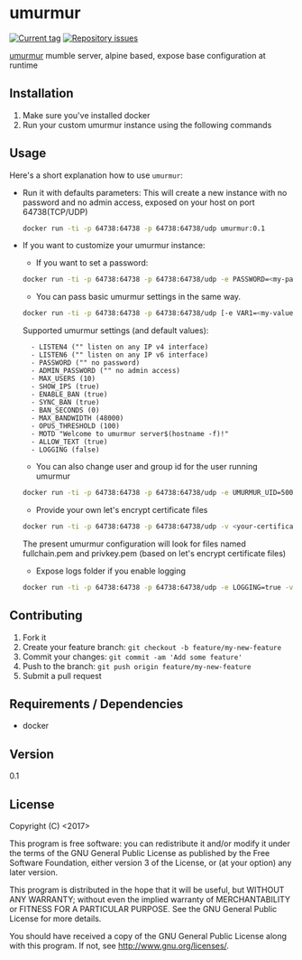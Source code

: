 # umurmur

[![Current tag](http://img.shields.io/github/tag/gp3t1/umurmur.svg)](https://github.com/gp3t1/umurmur/tags) 
[![Repository issues](http://issuestats.com/github/gp3t1/umurmur/badge/issue)](http://issuestats.com/github/gp3t1/umurmur) 

[umurmur](http://umurmur.net/) mumble server, alpine based, expose base configuration at runtime

## Installation

1. Make sure you've installed docker
2. Run your custom umurmur instance using the following commands

## Usage

Here's a short explanation how to use `umurmur`:

* Run it with defaults parameters:
    This will create a new instance with no password and no admin access, exposed on your host on port 64738(TCP/UDP)
    ```sh
    docker run -ti -p 64738:64738 -p 64738:64738/udp umurmur:0.1
    ```

* If you want to customize your umurmur instance:
    + If you want to set a password:
    ```sh
    docker run -ti -p 64738:64738 -p 64738:64738/udp -e PASSWORD=<my-password> umurmur:0.1
    ```

    + You can pass basic umurmur settings in the same way.
    ```sh
    docker run -ti -p 64738:64738 -p 64738:64738/udp [-e VAR1=<my-value> [-e VAR2=<my-value> [-e VAR3=<my-value> [...]]]] umurmur:0.1
    ```
    Supported umurmur settings (and default values):
    
        - LISTEN4 ("" listen on any IP v4 interface)
        - LISTEN6 ("" listen on any IP v6 interface)
        - PASSWORD ("" no password)
        - ADMIN_PASSWORD ("" no admin access)
        - MAX_USERS (10)
        - SHOW_IPS (true)
        - ENABLE_BAN (true)
        - SYNC_BAN (true)
        - BAN_SECONDS (0)
        - MAX_BANDWIDTH (48000)
        - OPUS_THRESHOLD (100)
        - MOTD "Welcome to umurmur server$(hostname -f)!"
        - ALLOW_TEXT (true)
        - LOGGING (false)

    + You can also change user and group id for the user running umurmur
    ```sh
    docker run -ti -p 64738:64738 -p 64738:64738/udp -e UMURMUR_UID=500 -e UMURMUR_GUID=1000 umurmur:0.1
    ```

    + Provide your own let's encrypt certificate files
    ```sh
    docker run -ti -p 64738:64738 -p 64738:64738/udp -v <your-certificates-folder>:/etc/umurmur/cert umurmur:0.1
    ```
    The present umurmur configuration will look for files named fullchain.pem and privkey.pem (based on let's encrypt certificate files)

    + Expose logs folder if you enable logging
    ```sh
    docker run -ti -p 64738:64738 -p 64738:64738/udp -e LOGGING=true -v <your-logs-dir-on-host>:/var/log umurmur:0.1
    ```

## Contributing

1. Fork it
2. Create your feature branch: `git checkout -b feature/my-new-feature`
3. Commit your changes: `git commit -am 'Add some feature'`
4. Push to the branch: `git push origin feature/my-new-feature`
5. Submit a pull request

## Requirements / Dependencies

* docker

## Version

0.1

## License

Copyright (C) <2017> <gp3t1>

This program is free software: you can redistribute it and/or modify it under the terms of the GNU General Public License as published by the Free Software Foundation, either version 3 of the License, or (at your option) any later version.

This program is distributed in the hope that it will be useful, but WITHOUT ANY WARRANTY; without even the implied warranty of MERCHANTABILITY or FITNESS FOR A PARTICULAR PURPOSE.  See the GNU General Public License for more details.

You should have received a copy of the GNU General Public License along with this program.  If not, see <http://www.gnu.org/licenses/>.